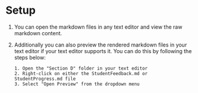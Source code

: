 # Setup

1. You can open the markdown files in any text editor and view the raw markdown content.

2. Additionally you can also preview the rendered markdown files in your text editor if your text editor supports it. You can do this by following the steps below:

   ```
   1. Open the "Section D" folder in your text editor
   2. Right-click on either the StudentFeedback.md or StudentProgress.md file
   3. Select "Open Preview" from the dropdown menu
   ```
